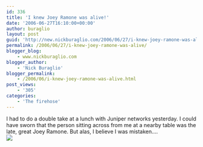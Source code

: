 ```yaml
---
id: 336
title: 'I knew Joey Ramone was alive!'
date: '2006-06-27T16:10:00+00:00'
author: buraglio
layout: post
guid: 'http://new.nickburaglio.com/2006/06/27/i-knew-joey-ramone-was-alive/'
permalink: /2006/06/27/i-knew-joey-ramone-was-alive/
blogger_blog:
    - www.nickburaglio.com
blogger_author:
    - 'Nick Buraglio'
blogger_permalink:
    - /2006/06/i-knew-joey-ramone-was-alive.html
post_views:
    - '305'
categories:
    - 'The firehose'
---
```


I had to do a double take at a lunch with Juniper networks yesterday. I could have sworn that the person sitting across from me at a nearby table was the late, great Joey Ramone. But alas, I believe I was mistaken….  
![](http://buraglio.com/nick/images/joeyramone.jpg)